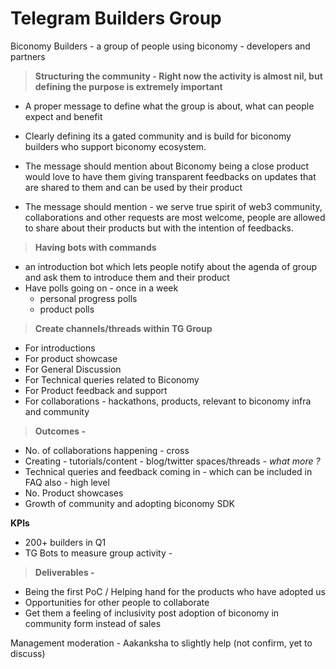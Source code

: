 # Telegram Builders Group

Biconomy Builders - a group of people using biconomy - developers and partners

> **Structuring the community - Right now the activity is almost nil, but defining the purpose is extremely important**
> 
- A proper message to define what the group is about, what can people expect and benefit
- Clearly defining its a gated community and is build for biconomy builders who support biconomy ecosystem.

 

- The message should mention about Biconomy being a close product would love to have them giving transparent feedbacks on updates that are shared to them and can be used by their product
- The message should mention - we serve true spirit of web3 community, collaborations and other requests are most welcome, people are allowed to share about their products but with the intention of feedbacks.

> **Having bots with commands**
> 
- an introduction bot which lets people notify about the agenda of group and ask them to introduce them and their product
- Have polls going on - once in a week
    - personal progress polls
    - product polls

> **Create channels/threads within TG Group**
> 
- For introductions
- For product showcase
- For General Discussion
- For Technical queries related to Biconomy
- For Product feedback and support
- For collaborations - hackathons, products, relevant to biconomy infra and community

> **Outcomes -**
> 
- No. of collaborations happening - cross
- Creating - tutorials/content - blog/twitter spaces/threads - *what more ?*
- Technical queries and feedback coming in - which can be included in FAQ also - high level
- No. Product showcases
- Growth of community and adopting biconomy SDK

**KPIs**

- 200+ builders in Q1
- TG Bots to measure group activity -

> **Deliverables -**
> 
- Being the first PoC / Helping hand for the products who have adopted us
- Opportunities for other people to collaborate
- Get them a feeling of inclusivity post adoption of biconomy in community form instead of sales

Management moderation - Aakanksha to slightly help (not confirm, yet to discuss)